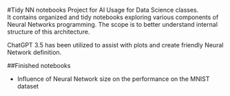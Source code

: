 #Tidy NN notebooks
Project for AI Usage for Data Science classes. <br>
It contains organized and tidy notebooks exploring various components of Neural Networks programming. The scope is to better understand internal structure of this architecture.

ChatGPT 3.5 has been utilized to assist with plots and create friendly Neural Network definition.

##Finished notebooks
* Influence of Neural Network size on the performance on the MNIST dataset
